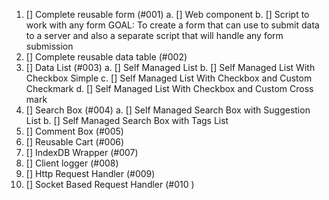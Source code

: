 1. [] Complete reusable form (#001)
        a. [] Web component 
        b. [] Script to work with any form
        GOAL: To create a form that can use to submit data to a server and also a separate script that
                will handle any form submission
2. [] Complete reusable data table (#002)
3. [] Data List (#003)
        a. [] Self Managed List
        b. [] Self Managed List With Checkbox Simple
        c. [] Self Managed List With Checkbox and Custom Checkmark
        d. [] Self Managed List With Checkbox and Custom Cross mark
4. [] Search Box (#004)
        a. [] Self Managed Search Box with Suggestion List
        b. [] Self Managed Search Box with Tags List
5. [] Comment Box (#005)
6. [] Reusable Cart (#006)
7. [] IndexDB Wrapper (#007)
8. [] Client logger (#008)
9. [] Http Request Handler (#009)
10. [] Socket Based Request Handler (#010 )